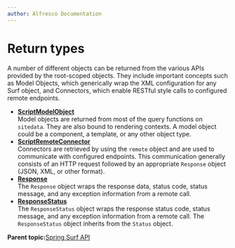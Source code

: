 ```yaml
---
author: Alfresco Documentation
---
```


# Return types

A number of different objects can be returned from the various APIs provided by the root-scoped objects. They include important concepts such as Model Objects, which generically wrap the XML configuration for any Surf object, and Connectors, which enable RESTful style calls to configured remote endpoints.

-   **[ScriptModelObject](../references/APISurf-ScriptModelObject-modelobjects.md)**  
Model objects are returned from most of the query functions on `sitedata`. They are also bound to rendering contexts. A model object could be a component, a template, or any other object type.
-   **[ScriptRemoteConnector](../references/APISurf-ScriptRemoteConnector-connectors.md)**  
Connectors are retrieved by using the `remote` object and are used to communicate with configured endpoints. This communication generally consists of an HTTP request followed by an appropriate `Response` object \(JSON, XML, or other format\).
-   **[Response](../references/APISurf-Response-response.md)**  
The `Response` object wraps the response data, status code, status message, and any exception information from a remote call.
-   **[ResponseStatus](../references/APISurf-ResponseStatus-responsestatus.md)**  
The `ResponseStatus` object wraps the response status code, status message, and any exception information from a remote call. The `ResponseStatus` object inherits from the `Status` object.

**Parent topic:**[Spring Surf API](../references/APISurfPlatform-intro.md)


